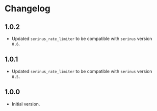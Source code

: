 # Changelog

## 1.0.2

- Updated `serinus_rate_limiter` to be compatible with `serinus` version `0.6`.

## 1.0.1

- Updated `serinus_rate_limiter` to be compatible with `serinus` version `0.5`.

## 1.0.0

- Initial version.
